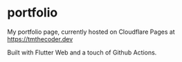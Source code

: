 # portfolio

My portfolio page, currently hosted on Cloudflare Pages at https://tmthecoder.dev

Built with Flutter Web and a touch of Github Actions. 
